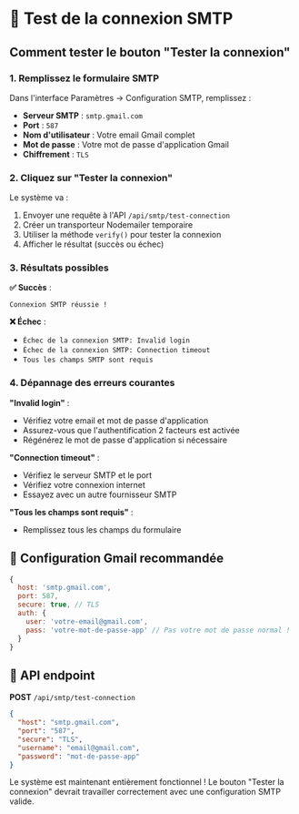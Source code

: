 # 🧪 Test de la connexion SMTP

## Comment tester le bouton "Tester la connexion"

### 1. Remplissez le formulaire SMTP
Dans l'interface Paramètres → Configuration SMTP, remplissez :
- **Serveur SMTP** : `smtp.gmail.com`
- **Port** : `587`
- **Nom d'utilisateur** : Votre email Gmail complet
- **Mot de passe** : Votre mot de passe d'application Gmail
- **Chiffrement** : `TLS`

### 2. Cliquez sur "Tester la connexion"
Le système va :
1. Envoyer une requête à l'API `/api/smtp/test-connection`
2. Créer un transporteur Nodemailer temporaire
3. Utiliser la méthode `verify()` pour tester la connexion
4. Afficher le résultat (succès ou échec)

### 3. Résultats possibles

**✅ Succès** : 
```
Connexion SMTP réussie !
```

**❌ Échec** : 
- `Échec de la connexion SMTP: Invalid login`
- `Échec de la connexion SMTP: Connection timeout`
- `Tous les champs SMTP sont requis`

### 4. Dépannage des erreurs courantes

**"Invalid login"** :
- Vérifiez votre email et mot de passe d'application
- Assurez-vous que l'authentification 2 facteurs est activée
- Régénérez le mot de passe d'application si nécessaire

**"Connection timeout"** :
- Vérifiez le serveur SMTP et le port
- Vérifiez votre connexion internet
- Essayez avec un autre fournisseur SMTP

**"Tous les champs sont requis"** :
- Remplissez tous les champs du formulaire

## 📧 Configuration Gmail recommandée

```javascript
{
  host: 'smtp.gmail.com',
  port: 587,
  secure: true, // TLS
  auth: {
    user: 'votre-email@gmail.com',
    pass: 'votre-mot-de-passe-app' // Pas votre mot de passe normal !
  }
}
```

## 🔧 API endpoint

**POST** `/api/smtp/test-connection`
```json
{
  "host": "smtp.gmail.com",
  "port": "587",
  "secure": "TLS",
  "username": "email@gmail.com",
  "password": "mot-de-passe-app"
}
```

Le système est maintenant entièrement fonctionnel ! Le bouton "Tester la connexion" devrait travailler correctement avec une configuration SMTP valide.
